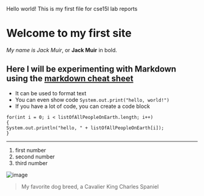 Hello world! This is my first file for cse15l lab reports

# Welcome to my first site
*My name is Jack Muir*, or **Jack Muir** in bold. 

## Here I will be experimenting with Markdown using the [markdown cheat sheet](https://commonmark.org/help/)

* It can be used to format text
* You can even show code `System.out.print("hello, world!")`
* If you have a lot of code, you can create a code block
```
for(int i = 0; i < listOfAllPeopleOnEarth.length; i++)
{
System.out.println("hello, " + listOfAllPeopleOnEarth[i]);
}
```

---


1. first number
2. second number 
3. third number





![image](https://hellobark.com/wp-content/uploads/cavalier-king-charles-spaniel.jpg)
> My favorite dog breed, a Cavalier King Charles Spaniel


